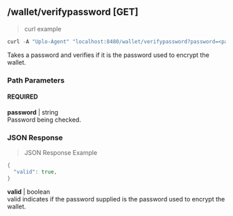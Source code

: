 ## /wallet/verifypassword [GET]
> curl example

```go
curl -A "Uplo-Agent" "localhost:8480/wallet/verifypassword?password=<password>"
```

Takes a password and verifies if it is the password used to encrypt the wallet.

### Path Parameters
#### REQUIRED
**password** | string  
Password being checked.

### JSON Response
> JSON Response Example

```go
{
  "valid": true,
}
```
**valid** | boolean  
valid indicates if the password supplied is the password used to encrypt the
wallet.  